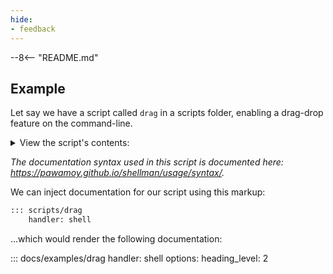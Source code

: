 ```yaml
---
hide:
- feedback
---
```


--8<-- "README.md"

## Example

Let say we have a script called `drag` in a scripts folder,
enabling a drag-drop feature on the command-line.

<details class="info" markdown=1><summary>View the script's contents:</summary>

```sh
--8<-- "docs/examples/drag"
```

</details>

*The documentation syntax used in this script
is documented here: https://pawamoy.github.io/shellman/usage/syntax/.*

We can inject documentation for our script using this markup:

```md
::: scripts/drag
    handler: shell
```

...which would render the following documentation:

::: docs/examples/drag
    handler: shell
    options:
      heading_level: 2

